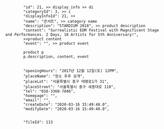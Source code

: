             
            
            
            "id": 21, >> display_info >> di
            "categoryId": 3, >> c
            "displayInfoId": 21, >> 
            "name": "콘서트", >> category name
            "description": "5TARDIUM 2018", >> product description
            "content": "Surrealistic EDM Festival with Magnificent Stage and Performances. 2 Days, 10 Artists for 5th Anniversary!",
            >>product content
            "event": "", >> product event
            
            product p
            p.description, content, event
            
            
            "openingHours": "2017년 12월 12일(토) 12PM",
            "placeName": "장소 추후 공개",
            "placeLot": "서울특별시 중구 태평로1가 31",
            "placeStreet": "서울특별시 중구 세종대로 110",
            "tel": "010-3360-7846",
            "homepage": "",
            "email": "",
            "createDate": "2020-03-16 15:49:48.0",
            "modifyDate": "2020-03-16 15:49:48.0",
            
            
            "fileId": 113